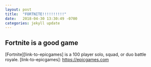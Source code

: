 ```yaml
---
layout: post
title:  "FORTNITE!!!!!!!!!!"
date:   2018-04-30 13:30:49 -0700
categories: jekyll update
---
```


## Fortnite is a good game ##

[Fortnite][link-to-epicgames] is a 100 player solo, squad, or duo battle royale. 
[link-to-epicgames]: https://epicgames.com
